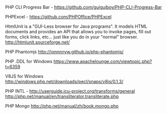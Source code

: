 
PHP CLI Progress Bar - https://github.com/guiguiboy/PHP-CLI-Progress-Bar

PHPExcel -  https://github.com/PHPOffice/PHPExcel


HtmlUnit is a "GUI-Less browser for Java programs". It models HTML documents and provides an API that allows you to invoke pages, fill out forms, click links, etc... just like you do in your "normal" browser.
http://htmlunit.sourceforge.net/

PHP Phantomjs
http://jonnnnyw.github.io/php-phantomjs/

PHP .DDL for Windows 
https://www.apachelounge.com/viewtopic.php?t=6359

V8JS for Windows
http://windows.php.net/downloads/pecl/snaps/v8js/0.1.3/

PHP INTL - 
http://userguide.icu-project.org/transforms/general
http://php.net/manual/en/transliterator.transliterate.php

PHP Mongo
http://php.net/manual/zh/book.mongo.php